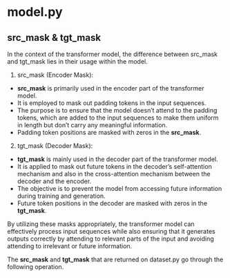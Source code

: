 # model.py
## src_mask & tgt_mask
In the context of the transformer model, the difference between src_mask and tgt_mask lies in their usage within the model.

1. src_mask (Encoder Mask):  
- **src_mask** is primarily used in the encoder part of the transformer model.  
- It is employed to mask out padding tokens in the input sequences.  
- The purpose is to ensure that the model doesn’t attend to the padding tokens, which are added to the input sequences to make them uniform in length but don’t carry any meaningful information.  
- Padding token positions are masked with zeros in the **src_mask**.  

2. tgt_mask (Decoder Mask):  
- **tgt_mask** is mainly used in the decoder part of the transformer model.  
- It is applied to mask out future tokens in the decoder’s self-attention mechanism and also in the cross-attention mechanism between the decoder and the encoder.    
- The objective is to prevent the model from accessing future information during training and generation.  
- Future token positions in the decoder are masked with zeros in the **tgt_mask**.

By utilizing these masks appropriately, the transformer model can effectively process input sequences while also ensuring that it generates outputs correctly by attending to relevant parts of the input and avoiding attending to irrelevant or future information.

The **src_mask** and **tgt_mask** that are returned on dataset.py go through the following operation.

